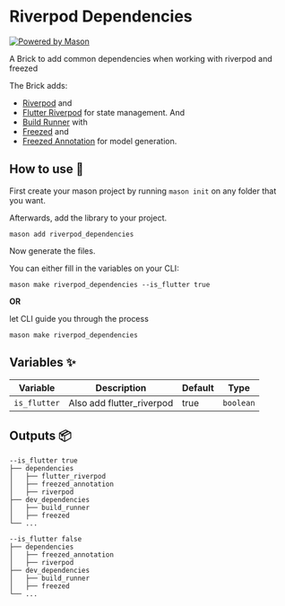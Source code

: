 # Riverpod Dependencies

[![Powered by Mason](https://img.shields.io/endpoint?url=https%3A%2F%2Ftinyurl.com%2Fmason-badge)](https://github.com/felangel/mason)

A Brick to add common dependencies when working with riverpod and freezed

The Brick adds:
- [Riverpod](https://pub.dev/packages/riverpod) and
- [Flutter Riverpod](https://pub.dev/packages/flutter_riverpod) for state management. And
- [Build Runner](https://pub.dev/packages/build_runner) with
- [Freezed](https://pub.dev/packages/freezed) and
- [Freezed Annotation](https://pub.dev/packages/freezed_annotation) for model generation.

## How to use 🚀

First create your mason project by running `mason init` on any folder that you want.

Afterwards, add the library to your project.

```shell
mason add riverpod_dependencies
```

Now generate the files. 

You can either fill in the variables on your CLI:

```shell
mason make riverpod_dependencies --is_flutter true
```

**OR**

let CLI guide you through the process

```shell
mason make riverpod_dependencies
```

## Variables ✨

| Variable               | Description                  | Default         | Type      |
|------------------------|------------------------------|-----------------|-----------|
| `is_flutter`           | Also add flutter_riverpod    | true            | `boolean` |

## Outputs 📦

```
--is_flutter true
├── dependencies
│   ├── flutter_riverpod
│   ├── freezed_annotation
│   ├── riverpod
├── dev_dependencies
│   ├── build_runner
│   ├── freezed
└── ...
```


```
--is_flutter false
├── dependencies
│   ├── freezed_annotation
│   ├── riverpod
├── dev_dependencies
│   ├── build_runner
│   ├── freezed
└── ...
```

